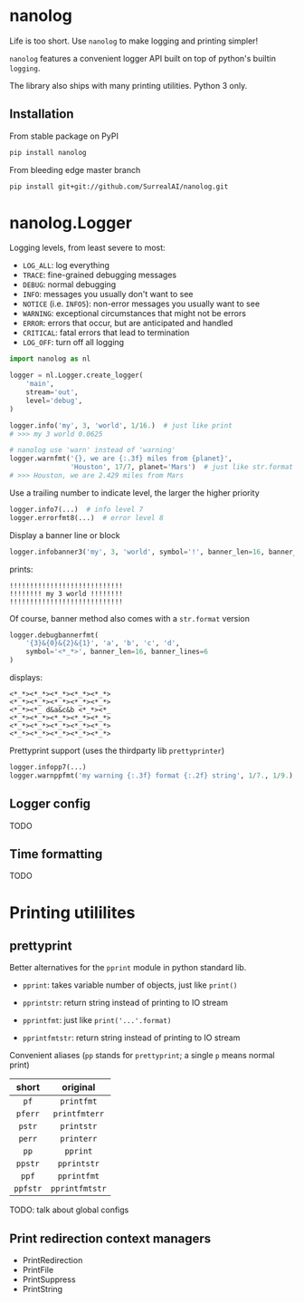 # nanolog

Life is too short. Use `nanolog` to make logging and printing simpler!

`nanolog` features a convenient logger API built on top of python's builtin `logging`. 

The library also ships with many printing utilities. Python 3 only.

## Installation

From stable package on PyPI

```bash
pip install nanolog
```

From bleeding edge master branch

```bash
pip install git+git://github.com/SurrealAI/nanolog.git
```

# nanolog.Logger

Logging levels, from least severe to most:

- `LOG_ALL`: log everything
- `TRACE`: fine-grained debugging messages
- `DEBUG`: normal debugging
- `INFO`: messages you usually don't want to see
- `NOTICE` (i.e. `INFO5`): non-error messages you usually want to see
- `WARNING`: exceptional circumstances that might not be errors
- `ERROR`: errors that occur, but are anticipated and handled
- `CRITICAL`: fatal errors that lead to termination
- `LOG_OFF`: turn off all logging


```python
import nanolog as nl

logger = nl.Logger.create_logger(
    'main',
    stream='out',
    level='debug',
)

logger.info('my', 3, 'world', 1/16.)  # just like print
# >>> my 3 world 0.0625

# nanolog use 'warn' instead of 'warning'
logger.warnfmt('{}, we are {:.3f} miles from {planet}',
               'Houston', 17/7, planet='Mars')  # just like str.format
# >>> Houston, we are 2.429 miles from Mars
```

Use a trailing number to indicate level, the larger the higher priority
```python
logger.info7(...)  # info level 7
logger.errorfmt8(...)  # error level 8
```

Display a banner line or block
```python
logger.infobanner3('my', 3, 'world', symbol='!', banner_len=16, banner_lines=3)
```

prints:
```
!!!!!!!!!!!!!!!!!!!!!!!!!!!!
!!!!!!!! my 3 world !!!!!!!!
!!!!!!!!!!!!!!!!!!!!!!!!!!!!
```

Of course, banner method also comes with a `str.format` version

```python
logger.debugbannerfmt(
    '{3}&{0}&{2}&{1}', 'a', 'b', 'c', 'd', 
    symbol='<*_*>', banner_len=16, banner_lines=6
)
```

displays:

```
<*_*><*_*><*_*><*_*><*_*>
<*_*><*_*><*_*><*_*><*_*>
<*_*><*_ d&a&c&b <*_*><*_
<*_*><*_*><*_*><*_*><*_*>
<*_*><*_*><*_*><*_*><*_*>
<*_*><*_*><*_*><*_*><*_*>
```

Prettyprint support (uses the thirdparty lib `prettyprinter`)

```python
logger.infopp7(...)
logger.warnppfmt('my warning {:.3f} format {:.2f} string', 1/7., 1/9.)
```

## Logger config

TODO

## Time formatting

TODO


# Printing utililites

## prettyprint

Better alternatives for the `pprint` module in python standard lib. 

- `pprint`: takes variable number of objects, just like `print()`

- `pprintstr`: return string instead of printing to IO stream

- `pprintfmt`: just like `print('...'.format)`

- `pprintfmtstr`: return string instead of printing to IO stream

Convenient aliases (`pp` stands for `prettyprint`; a single `p` means normal print)

| short  | original       |
|:------:|:--------------:|
| `pf`     | `printfmt`     |
| `pferr`  | `printfmterr`  |
| `pstr`   | `printstr`     |
| `perr`   | `printerr`     |
| `pp`     | `pprint`       |
| `ppstr`  | `pprintstr`    |
| `ppf`    | `pprintfmt`    |
| `ppfstr` | `pprintfmtstr` |

TODO: talk about global configs

## Print redirection context managers

- PrintRedirection
- PrintFile
- PrintSuppress
- PrintString
